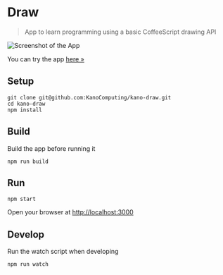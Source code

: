 # Draw

> App to learn programming using a basic CoffeeScript drawing API

![Screenshot of the App](http://oi59.tinypic.com/2mfge4k.jpg)

You can try the app [here »](http://kano-draw.herokuapp.com/)

## Setup

    git clone git@github.com:KanoComputing/kano-draw.git
    cd kano-draw
    npm install

## Build

Build the app before running it

    npm run build

## Run

    npm start

Open your browser at [http://localhost:3000](http://localhost:3000)

## Develop

Run the watch script when developing

    npm run watch
